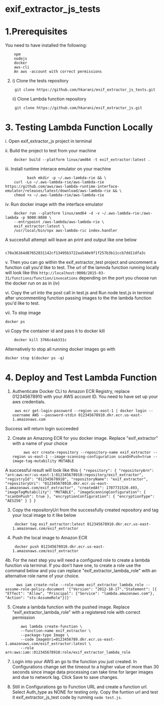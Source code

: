 # exif_extractor_js_tests

<h1>1.Prerequisites</h1>


You need to have installed the following:

		npm
		nodejs
		docker
		aws-cli 
		An aws -account with correct permissions
 
2. i) Clone the tests repository
   
		git clone https://github.com/hkarani/exif_extractor_js_tests.git

   ii) Clone Lambda function repository

		git clone https://github.com/hkarani/exif_extractor_js.git
	
	
<h1>3. Testing Lambda Function Locally</h1>

i. Open exif_extractor_js project in terminal
	
ii. Build the project to test from your machine

		docker build --platform linux/amd64 -t exif_extractor:latest . 
		
iii. Install runtime interace emulator on your machine

```
	      bash mkdir -p ~/.aws-lambda-rie && \
	curl -Lo ~/.aws-lambda-rie/aws-lambda-rie https://github.com/aws/aws-lambda-runtime-interface-emulator/releases/latest/download/aws-lambda-rie && \
	chmod +x ~/.aws-lambda-rie/aws-lambda-rie
```


iv. Run docker image with the interface emulator
   
```
	docker run --platform linux/amd64 -d -v ~/.aws-lambda-rie:/aws-lambda -p 9000:8080 \
	--entrypoint /aws-lambda/aws-lambda-rie \
	exif_extractor:latest \
	/usr/local/bin/npx aws-lambda-ric index.handler
```

        
   A succesfull attempt will leave an print and output like one below
   
        	c70a36164d87652031142cf13495b3722aa540e9f1f257b3b11ccb7dd11dfa3c        
	
	
v. Then you can go within the exif_extractor_test project and uncomment a function call you'd like to test. The url of the lamnda function running locally will look like this
	`http://localhost:9000/2015-03-31/functions/function/invocations` depending on the port you choose run the docker run on as in (iv)
		
vi. Copy the url into the post call in test.js and Run node test.js in terminal after uncommenting function passing images to the the lambda function you'd like
		to test.
		
vii. To stop image

	docker ps
   
vii Copy the container id and pass it to docker kill

        docker kill 3766c4ab331c
		
Alternatively to stop all running docker images go with

	docker stop $(docker ps -q)

		
<h1>4. Deploy and Test Lambda Function </h1>

1. Authenticate Docker CLI to Amazon ECR Registry, replace 012345678910 with your AWS account ID. You need to have set up your aws credentials.
    
		aws ecr get-login-password --region us-east-1 | docker login --username AWS --password-stdin 012345678910.dkr.ecr.us-east-1.amazonaws.com
		
Success will return login succeeded
		
2. Create an Amazong ECR  for you docker image. Replace "exif_extractor" with a name of your choice
	
	        aws ecr create-repository --repository-name exif_extractor --region us-east-1 --image-scanning-configuration scanOnPush=true --image-tag-mutability MUTABLE
	
A successful result will look like this
    		`{
    		    "repository": {
    			"repositoryArn": "arn:aws:ecr:us-east-1:012345678910:repository/exif_extractor",
    			"registryId": "012345678910",
    			"repositoryName": "exif_extractor",
    			"repositoryUri": "012345678910.dkr.ecr.us-east-1.amazonaws.com/exif_extractor",
    			"createdAt": 1707731520.493,
    			"imageTagMutability": "MUTABLE",
    			"imageScanningConfiguration": {
    			    "scanOnPush": true
    			},
    			"encryptionConfiguration": {
    			    "encryptionType": "AES256"
    			}
    		    }
    		}`
		
3. Copy the repositoryUri from the successfully created repository and tag your local image to it like below
	
		docker tag exif_extractor:latest 012345678910.dkr.ecr.us-east-1.amazonaws.com/exif_extractor
		
4. Push the local image to Amazon ECR
    
		docker push 012345678910.dkr.ecr.us-east-1.amazonaws.com/exif_extractor
	
4b. For the next step you will need a configured role to create a lambda function via terminal. If you don't have one, to create a role use the command below and you can replace "exif_extractor_lambda_role" with an alternative role name of your choice.
	
	     aws iam create-role --role-name exif_extractor_lambda_role --assume-role-policy-document '{"Version": "2012-10-17","Statement": [{ "Effect": "Allow", "Principal": {"Service": "lambda.amazonaws.com"}, "Action": "sts:AssumeRole"}]}'
	
5. Create a lambda function with the pushed image. Replace "exif_extractor_lambda_role" with a registered role with correct permission
	
```
	   aws lambda create-function \
	   --function-name exif_extractor \
	   --package-type Image \
	   --code ImageUri=0123456789.dkr.ecr.us-east-1.amazonaws.com/exif_extractor:latest \
	   --role arn:aws:iam::012345678910:role/exif_extractor_lambda_role
```

  		
7. Login into your AWS an go to the function you just created.
In Configurations change set the timeout to a higher value of more than 30 seconds since image data processing can take time for larger images and due to network lag. Click Save to save changes.
   
8. Still in Configurations go to Function URL and create a function url. Select Auth_type as NONE for testing only.
Copy the funtion url and test it exif_extractor_js_test code by running `node test.js`.
  	
  	
	
	
	
		


